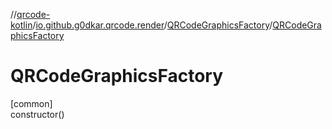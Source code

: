 //[qrcode-kotlin](../../../index.md)/[io.github.g0dkar.qrcode.render](../index.md)/[QRCodeGraphicsFactory](index.md)/[QRCodeGraphicsFactory](-q-r-code-graphics-factory.md)

# QRCodeGraphicsFactory

[common]\
constructor()

